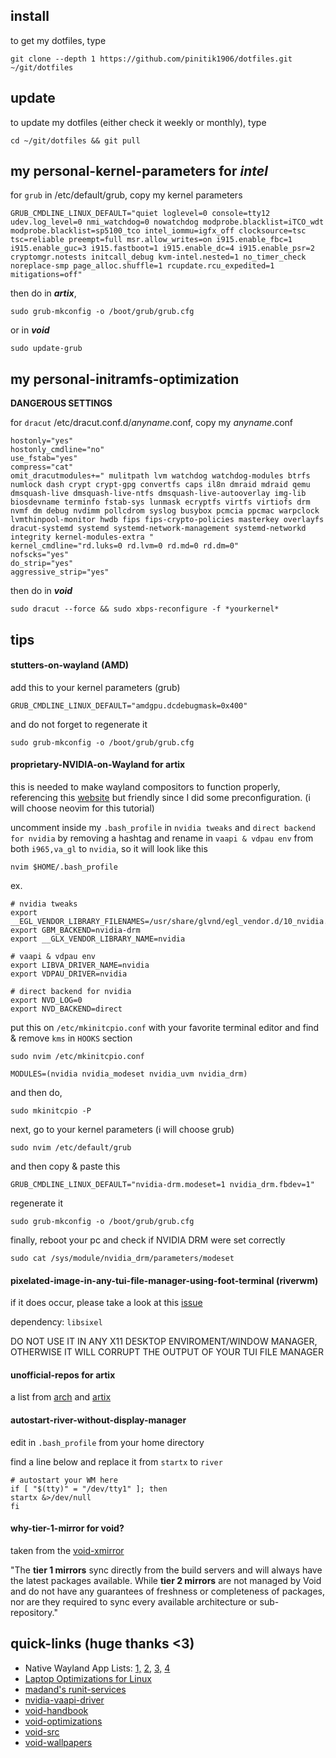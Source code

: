 ## install
to get my dotfiles, type

```
git clone --depth 1 https://github.com/pinitik1906/dotfiles.git ~/git/dotfiles
```

## update
to update my dotfiles (either check it weekly or monthly), type

```
cd ~/git/dotfiles && git pull
```

## my personal-kernel-parameters for *intel*
for `grub` in /etc/default/grub, copy my kernel parameters

```
GRUB_CMDLINE_LINUX_DEFAULT="quiet loglevel=0 console=tty12 udev.log_level=0 nmi_watchdog=0 nowatchdog modprobe.blacklist=iTCO_wdt modprobe.blacklist=sp5100_tco intel_iommu=igfx_off clocksource=tsc tsc=reliable preempt=full msr.allow_writes=on i915.enable_fbc=1 i915.enable_guc=3 i915.fastboot=1 i915.enable_dc=4 i915.enable_psr=2 cryptomgr.notests initcall_debug kvm-intel.nested=1 no_timer_check noreplace-smp page_alloc.shuffle=1 rcupdate.rcu_expedited=1 mitigations=off"
```

then do in ***artix***,

```
sudo grub-mkconfig -o /boot/grub/grub.cfg
```

or in ***void***

```
sudo update-grub
```

## my personal-initramfs-optimization
**DANGEROUS SETTINGS**

for `dracut` /etc/dracut.conf.d/*anyname*.conf, copy my *anyname*.conf

```
hostonly="yes"
hostonly_cmdline="no"
use_fstab="yes"
compress="cat"
omit_dracutmodules+=" mulitpath lvm watchdog watchdog-modules btrfs numlock dash crypt crypt-gpg convertfs caps il8n dmraid mdraid qemu dmsquash-live dmsquash-live-ntfs dmsquash-live-autooverlay img-lib biosdevname terminfo fstab-sys lunmask ecryptfs virtfs virtiofs drm nvmf dm debug nvdimm pollcdrom syslog busybox pcmcia ppcmac warpclock lvmthinpool-monitor hwdb fips fips-crypto-policies masterkey overlayfs dracut-systemd systemd systemd-network-management systemd-networkd integrity kernel-modules-extra "
kernel_cmdline="rd.luks=0 rd.lvm=0 rd.md=0 rd.dm=0"
nofscks="yes"
do_strip="yes"
aggressive_strip="yes"
```

then do in ***void***

```
sudo dracut --force && sudo xbps-reconfigure -f *yourkernel*
```

## tips

#### stutters-on-wayland (AMD)
add this to your kernel parameters (grub)

```
GRUB_CMDLINE_LINUX_DEFAULT="amdgpu.dcdebugmask=0x400"
```

and do not forget to regenerate it

```
sudo grub-mkconfig -o /boot/grub/grub.cfg
```

#### proprietary-NVIDIA-on-Wayland for artix
this is needed to make wayland compositors to function properly, referencing this [website](https://linuxiac.com/nvidia-with-wayland-on-arch-setup-guide/) but friendly since I did some preconfiguration. (i will choose neovim for this tutorial)

uncomment inside my `.bash_profile` in `nvidia tweaks` and `direct backend for nvidia` by removing a hashtag and rename in `vaapi & vdpau env` from both `i965,va_gl` to `nvidia`, so it will look like this

```
nvim $HOME/.bash_profile
```

ex.

```
# nvidia tweaks
export __EGL_VENDOR_LIBRARY_FILENAMES=/usr/share/glvnd/egl_vendor.d/10_nvidia.json
export GBM_BACKEND=nvidia-drm
export __GLX_VENDOR_LIBRARY_NAME=nvidia

# vaapi & vdpau env
export LIBVA_DRIVER_NAME=nvidia
export VDPAU_DRIVER=nvidia

# direct backend for nvidia
export NVD_LOG=0
export NVD_BACKEND=direct
```

put this on `/etc/mkinitcpio.conf` with your favorite terminal editor and find & remove `kms` in `HOOKS` section

```
sudo nvim /etc/mkinitcpio.conf
```

```
MODULES=(nvidia nvidia_modeset nvidia_uvm nvidia_drm)
```

and then do,

```
sudo mkinitcpio -P
```

next, go to your kernel parameters (i will choose grub)

```
sudo nvim /etc/default/grub
```

and then copy & paste this

```
GRUB_CMDLINE_LINUX_DEFAULT="nvidia-drm.modeset=1 nvidia_drm.fbdev=1"
```

regenerate it

```
sudo grub-mkconfig -o /boot/grub/grub.cfg
```

finally, reboot your pc and check if NVIDIA DRM were set correctly

```
sudo cat /sys/module/nvidia_drm/parameters/modeset
```

#### pixelated-image-in-any-tui-file-manager-using-foot-terminal (riverwm)
if it does occur, please take a look at this [issue](https://github.com/jstkdng/ueberzugpp/issues/157)

dependency: `libsixel`

DO NOT USE IT IN ANY X11 DESKTOP ENVIROMENT/WINDOW MANAGER, OTHERWISE IT WILL CORRUPT THE OUTPUT OF YOUR TUI FILE MANAGER

#### unofficial-repos for artix
a list from [arch](https://wiki.archlinux.org/title/Unofficial.user.repositories#Signed) and [artix](https://wiki.artixlinux.org/Main/UnofficialUserRepositories)

#### autostart-river-without-display-manager
edit in `.bash_profile` from your home directory

find a line below and replace it from `startx` to `river`

```
# autostart your WM here
if [ "$(tty)" = "/dev/tty1" ]; then
startx &>/dev/null
fi
```

#### why-tier-1-mirror for void?
taken from the [void-xmirror](https://xmirror.voidlinux.org) 

"The **tier 1 mirrors** sync directly from the build servers and will always have the latest packages available. While **tier 2 mirrors** are not managed by Void and do not have any guarantees of freshness or completeness of packages, nor are they required to sync every available architecture or sub-repository."

## quick-links (huge thanks <3)
- Native Wayland App Lists: [1,](https://wearewaylandnow.com/) [2,](https://github.com/rcalixte/awesome-wayland) [3,](https://wiki.gentoo.org/wiki/List_of_software_for_Wayland) [4](https://codeberg.org/river/wiki/src/branch/master/pages/Recommended-Software.md)
- [Laptop Optimizations for Linux](https://gist.github.com/LarryIsBetter/218fda4358565c431ba0e831665af3d1)
- [madand's runit-services](https://github.com/madand/runit-services)
- [nvidia-vaapi-driver](https://github.com/elFarto/nvidia-vaapi-driver)
- [void-handbook](https://docs.voidlinux.org)
- [void-optimizations](https://gist.github.com/themagicalmammal/e443d3c5440d566f8206e5b957ab1493)
- [void-src](https://github.com/void-linux/void-packages)
- [void-wallpapers](https://osowoso.github.io/Void-Wallpapers/)
